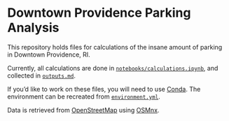 # Downtown Providence Parking Analysis

This repository holds files for calculations of the insane amount of parking in Downtown Providence, RI.

Currently, all calculations are done in [`notebooks/calculations.ipynb`](notebooks/calculations.ipynb), and collected in
[`outputs.md`](outputs.md).

If you’d like to work on these files, you will need to use [Conda](https://conda.io/en/latest/). The environment can be
recreated from [`environment.yml`](environment.yml).

Data is retrieved from [OpenStreetMap](https://www.openstreetmap.org/) using [OSMnx](https://github.com/gboeing/osmnx).

